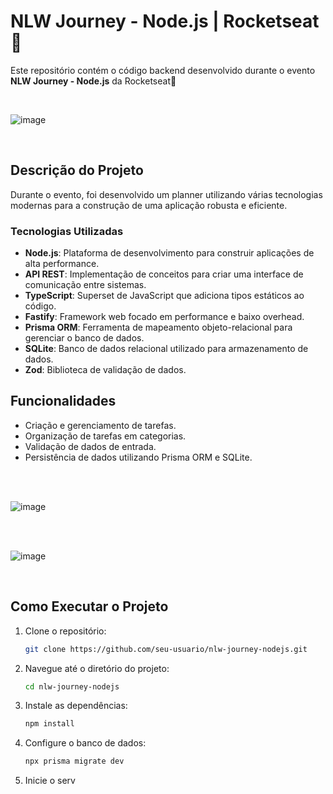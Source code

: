 # NLW Journey - Node.js | Rocketseat 🚀

Este repositório contém o código backend desenvolvido durante o evento **NLW Journey - Node.js** da Rocketseat🚀

<br>

![image](https://github.com/user-attachments/assets/6c0f93c5-6d44-47b0-97ef-c38a4e0ab6a7)


<br>


## Descrição do Projeto

Durante o evento, foi desenvolvido um planner utilizando várias tecnologias modernas para a construção de uma aplicação robusta e eficiente.

### Tecnologias Utilizadas

- **Node.js**: Plataforma de desenvolvimento para construir aplicações de alta performance.
- **API REST**: Implementação de conceitos para criar uma interface de comunicação entre sistemas.
- **TypeScript**: Superset de JavaScript que adiciona tipos estáticos ao código.
- **Fastify**: Framework web focado em performance e baixo overhead.
- **Prisma ORM**: Ferramenta de mapeamento objeto-relacional para gerenciar o banco de dados.
- **SQLite**: Banco de dados relacional utilizado para armazenamento de dados.
- **Zod**: Biblioteca de validação de dados.

## Funcionalidades

- Criação e gerenciamento de tarefas.
- Organização de tarefas em categorias.
- Validação de dados de entrada.
- Persistência de dados utilizando Prisma ORM e SQLite.

<br>
<br>
 
 ![image](https://github.com/Edivania88Duarte/backend/assets/120994730/371f9b86-b645-4843-98f7-16e6ab53387d)

<br>
<br>

![image](https://github.com/Edivania88Duarte/backend/assets/120994730/c7eaff15-3dc3-4045-80d6-5db5a2e7b926)

<br>

## Como Executar o Projeto

1. Clone o repositório:
    ```bash
    git clone https://github.com/seu-usuario/nlw-journey-nodejs.git
    ```

2. Navegue até o diretório do projeto:
    ```bash
    cd nlw-journey-nodejs
    ```

3. Instale as dependências:
    ```bash
    npm install
    ```

4. Configure o banco de dados:
    ```bash
    npx prisma migrate dev
    ```

5. Inicie o serv

